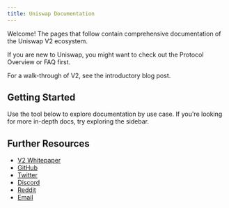 ```yaml
---
title: Uniswap Documentation
---
```


Welcome! The pages that follow contain comprehensive documentation of the Uniswap V2 ecosystem.

If you are new to Uniswap, you might want to check out the <Link to="/docs/v2/protocol-overview">Protocol Overview</Link> or <Link to="/faq">FAQ</Link> first.

For a walk-through of V2, see the <Link to='/blog/uniswap-v2'>introductory blog post</Link>.

## Getting Started

Use the tool below to explore documentation by use case. If you're looking for more in-depth docs, try exploring the sidebar.

<Wizard />

## Further Resources

- <a href='/whitepaper.pdf' target='_blank' rel='noopener noreferrer'>V2 Whitepaper</a>
- [GitHub](https://github.com/Uniswap)
- [Twitter](https://twitter.com/UniswapProtocol)
- [Discord](https://discord.gg/Y7TF6QA)
- [Reddit](https://reddit.com/r/Uniswap)
- [Email](mailto:contact@uniswap.org)
